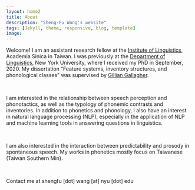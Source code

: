 ```yaml
---
layout: home2
title: About
description: "Sheng-Fu Wang's website"
tags: [Jekyll, theme, responsive, blog, template]
image:
---
```


Welcome! I am an assistant research fellow at the <a href="https://www.ling.sinica.edu.tw/main/en" target="_blank">Institute of Linguistics</a>, Academia Sinica in Taiwan. I was previously at the <a href="https://as.nyu.edu/content/nyu-as/as/departments/linguistics/homepage.html" target="_blank">Department of Linguistics</a>, New York University, where I received my PhD in September, 2020. My dissertation “Feature systems, inventory structures, and phonological classes” was supervised by <a href="https://wp.nyu.edu/gilliangallagher/" target="_blank">Gillian Gallagher</a>.

<br />

I am interested in the relationship between speech perception and phonotactics, as well as the typology of phonemic contrasts and inventories. In addition to phonetics and phonology, I also have an interest in natural language processing (NLP), especially in the application of NLP and machine learning tools in answering questions in linguistics.

<br />

I am also interested in the interaction between predictability and prosody in spontaneous speech. My works in phonetics mostly focus on Taiwanese (Taiwan Southern Min).

<br />

Contact me at shengfu [dot] wang [at] nyu [dot] edu


